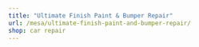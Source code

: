 ```yaml
---
title: "Ultimate Finish Paint & Bumper Repair"
url: /mesa/ultimate-finish-paint-and-bumper-repair/
shop: car repair
---
```

